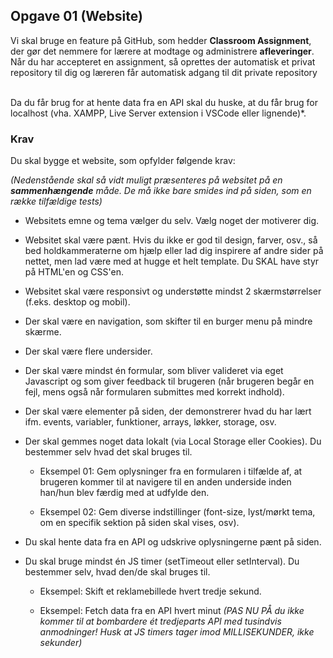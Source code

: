 
## **Opgave 01 (Website)**
Vi skal bruge en feature på GitHub, som hedder **Classroom Assignment**, der gør det nemmere for lærere at modtage og administrere **afleveringer**. Når du har accepteret en assignment, så oprettes der automatisk et privat repository til dig og læreren får automatisk adgang til dit private repository

<br>
Da du får brug for at hente data fra en API skal du huske, at du får brug for localhost (vha. XAMPP, Live Server extension i VSCode eller lignende)*.


### **Krav**
Du skal bygge et website, som opfylder følgende krav:

*(Nedenstående skal så vidt muligt præsenteres på websitet på en **sammenhængende** måde. De må ikke bare smides ind på siden, som en række tilfældige tests)*

* Websitets emne og tema vælger du selv. Vælg noget der motiverer dig.

* Websitet skal være pænt. Hvis du ikke er god til design, farver, osv., så bed holdkammeraterne om hjælp eller lad dig inspirere af andre sider på nettet, men lad være med at hugge et helt template. Du SKAL have styr på HTML'en og CSS'en.

* Websitet skal være responsivt og understøtte mindst 2 skærmstørrelser (f.eks. desktop og mobil).

* Der skal være en navigation, som skifter til en burger menu på mindre skærme.

* Der skal være flere undersider.

* Der skal være mindst én formular, som bliver valideret via eget Javascript og som giver feedback til brugeren (når brugeren begår en fejl, mens også når formularen submittes med korrekt indhold).

* Der skal være elementer på siden, der demonstrerer hvad du har lært ifm. events, variabler, funktioner, arrays, løkker, storage, osv.

* Der skal gemmes noget data lokalt (via Local Storage eller Cookies). Du bestemmer selv hvad det skal bruges til.

	* Eksempel 01: Gem oplysninger fra en formularen i tilfælde af, at brugeren kommer til at navigere til en anden underside inden han/hun blev færdig med at udfylde den.
	
	* Eksempel 02: Gem diverse indstillinger  (font-size, lyst/mørkt tema, om en specifik sektion på siden skal vises, osv).

* Du skal hente data fra en API og udskrive oplysningerne pænt på siden.

* Du skal bruge mindst én JS timer (setTimeout eller setInterval). Du bestemmer selv, hvad den/de skal bruges til.

	* Eksempel: Skift et reklamebillede hvert tredje sekund.

	* Eksempel: Fetch data fra en API hvert minut *(PAS NU PÅ du ikke kommer til at bombardere ét tredjeparts API med tusindvis anmodninger! Husk at JS timers tager imod MILLISEKUNDER, ikke sekunder)*


